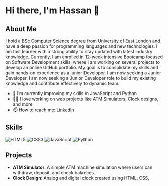 # Hi there, I'm Hassan 👋

## About Me
I hold a BSc Computer Science degree from University of East London and have a deep passion for programming languages and new technologies. I am fast learner with a strong ability to stay updated with latest industry knowledge. Currently, I am enrolled in 12-week intensive Bootcamp focused on Software Development skills, where I am working on several projects to develop an online GitHub portfolio. My goal is to consolidate my skills and gain hands-on experience as a junior Developer. I am now seeking a Junior Developer. I am now seeking a Junior Developer role to build my existing knowledge and contribute effectively to dynamic team.   

- 🌱 I’m currently improving my skills in JavaScript and Python
- 👨‍💻 I love working on web projects like ATM Simulators, Clock designs, and more
- 📫 How to reach me: [LinkedIn](https://www.linkedin.com/in/hassan-arshad-10238b6a/)

## Skills
![HTML5](https://img.shields.io/badge/HTML5-E34F26?style=for-the-badge&logo=html5&logoColor=white)
![CSS3](https://img.shields.io/badge/CSS3-1572B6?style=for-the-badge&logo=css3&logoColor=white)
![JavaScript](https://img.shields.io/badge/JavaScript-F7DF1E?style=for-the-badge&logo=javascript&logoColor=black)
![Python](https://img.shields.io/badge/Python-3776AB?style=for-the-badge&logo=python&logoColor=white)

## Projects
- **ATM Simulator**: A simple ATM machine simulation where users can withdraw, deposit, and check balances.
- **Clock Design**: Analog and digital clock created using HTML, CSS,
